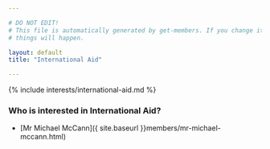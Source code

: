 ```yaml
---

# DO NOT EDIT!
# This file is automatically generated by get-members. If you change it, bad
# things will happen.

layout: default
title: "International Aid"

---
```


{% include interests/international-aid.md %}

### Who is interested in International Aid?


* [Mr Michael McCann]({ site.baseurl }}members/mr-michael-mccann.html)
